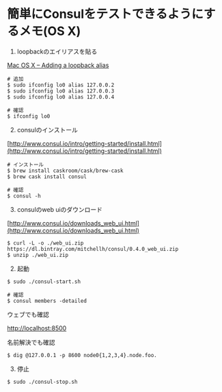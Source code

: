 
# 簡単にConsulをテストできるようにするメモ(OS X)

1. loopbackのエイリアスを貼る

[Mac OS X – Adding a loopback alias](http://astralbodi.es/2011/02/04/mac-os-x-adding-a-loopback-alias/)

```
# 追加
$ sudo ifconfig lo0 alias 127.0.0.2
$ sudo ifconfig lo0 alias 127.0.0.3
$ sudo ifconfig lo0 alias 127.0.0.4

# 確認
$ ifconfig lo0
```

2. consulのインストール

[http://www.consul.io/intro/getting-started/install.html](http://www.consul.io/intro/getting-started/install.html)

```
# インストール
$ brew install caskroom/cask/brew-cask
$ brew cask install consul

# 確認
$ consul -h
```

3. consulのweb uiのダウンロード

[http://www.consul.io/downloads_web_ui.html](http://www.consul.io/downloads_web_ui.html)

```
$ curl -L -o ./web_ui.zip https://dl.bintray.com/mitchellh/consul/0.4.0_web_ui.zip
$ unzip ./web_ui.zip
```

2. 起動

```
$ sudo ./consul-start.sh

# 確認
$ consul members -detailed
```

ウェブでも確認

[http://localhost:8500](http://localhost:8500)

名前解決でも確認

```
$ dig @127.0.0.1 -p 8600 node0{1,2,3,4}.node.foo.
```

3. 停止

```
$ sudo ./consul-stop.sh
```
